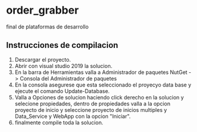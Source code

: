 # order_grabber
final de plataformas de desarrollo

## Instrucciones de compilacion
1. Descargar el proyecto.
2. Abrir con visual studio 2019 la solucion.
3. En la barra de Herramientas valla a Administrador de paquetes NutGet -> Consola del Administrador de paquetes
4. En la consola asegurese que esta seleccionado el proyecyo data base y ejecute el comando Update-Database.
5. Valla a Opciones de solucion haciendo click derecho en la solucion y selecione propiedades, dentro de propiedades valla a la opcion proyecto de inicio y seleccione proyecto de inicios multiples y Data_Service y WebApp con la opcion "Iniciar".
6. finalmente compile toda la solucion.
